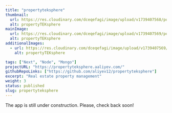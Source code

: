 ```yaml
---
title: "propertyteksphere"
thumbnail:
  url: https://res.cloudinary.com/dceqefagi/image/upload/v1739407568/portfolio/property_tek_sphere_800x450_jwscfq.jpg
  alt: propertyTEKsphere
mainImage:
  url: https://res.cloudinary.com/dceqefagi/image/upload/v1739407569/portfolio/property_tek_sphere_1600x900_utw0lz.jpg
  alt: propertyTEKsphere
additionalImages:
  - url: https://res.cloudinary.com/dceqefagi/image/upload/v1739407569/portfolio/property_tek_sphere_1600x900_utw0lz.jpg
    alt: propertyTEKsphere

tags: ["Next", "Node", "Mongo"]
projectURL: "https://propertyteksphere.aaliyev.com/"
githubRepoLinks: ["https://github.com/aliyev12/propertyteksphere"]
excerpt: "Real estate property management"
weight: 3
status: published
slug: propertyteksphere
---
```


The app is still under construction. Please, check back soon!
